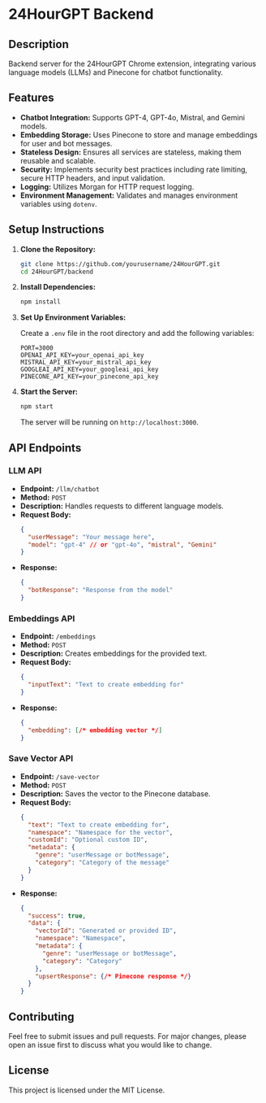 # 24HourGPT Backend

## Description

Backend server for the 24HourGPT Chrome extension, integrating various language models (LLMs) and Pinecone for chatbot functionality.

## Features

- **Chatbot Integration:** Supports GPT-4, GPT-4o, Mistral, and Gemini models.
- **Embedding Storage:** Uses Pinecone to store and manage embeddings for user and bot messages.
- **Stateless Design:** Ensures all services are stateless, making them reusable and scalable.
- **Security:** Implements security best practices including rate limiting, secure HTTP headers, and input validation.
- **Logging:** Utilizes Morgan for HTTP request logging.
- **Environment Management:** Validates and manages environment variables using `dotenv`.

## Setup Instructions

1. **Clone the Repository:**

   ```bash
   git clone https://github.com/yourusername/24HourGPT.git
   cd 24HourGPT/backend
   ```

2. **Install Dependencies:**

   ```bash
   npm install
   ```

3. **Set Up Environment Variables:**

   Create a `.env` file in the root directory and add the following variables:

   ```env
   PORT=3000
   OPENAI_API_KEY=your_openai_api_key
   MISTRAL_API_KEY=your_mistral_api_key
   GOOGLEAI_API_KEY=your_googleai_api_key
   PINECONE_API_KEY=your_pinecone_api_key
   ```

4. **Start the Server:**

   ```bash
   npm start
   ```

   The server will be running on `http://localhost:3000`.

## API Endpoints

### LLM API

- **Endpoint:** `/llm/chatbot`
- **Method:** `POST`
- **Description:** Handles requests to different language models.
- **Request Body:**
  ```json
  {
    "userMessage": "Your message here",
    "model": "gpt-4" // or "gpt-4o", "mistral", "Gemini"
  }
  ```
- **Response:**
  ```json
  {
    "botResponse": "Response from the model"
  }
  ```

### Embeddings API

- **Endpoint:** `/embeddings`
- **Method:** `POST`
- **Description:** Creates embeddings for the provided text.
- **Request Body:**
  ```json
  {
    "inputText": "Text to create embedding for"
  }
  ```
- **Response:**
  ```json
  {
    "embedding": [/* embedding vector */]
  }
  ```

### Save Vector API

- **Endpoint:** `/save-vector`
- **Method:** `POST`
- **Description:** Saves the vector to the Pinecone database.
- **Request Body:**
  ```json
  {
    "text": "Text to create embedding for",
    "namespace": "Namespace for the vector",
    "customId": "Optional custom ID",
    "metadata": {
      "genre": "userMessage or botMessage",
      "category": "Category of the message"
    }
  }
  ```
- **Response:**
  ```json
  {
    "success": true,
    "data": {
      "vectorId": "Generated or provided ID",
      "namespace": "Namespace",
      "metadata": {
        "genre": "userMessage or botMessage",
        "category": "Category"
      },
      "upsertResponse": {/* Pinecone response */}
    }
  }
  ```

## Contributing

Feel free to submit issues and pull requests. For major changes, please open an issue first to discuss what you would like to change.

## License

This project is licensed under the MIT License.
